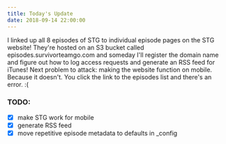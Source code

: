 ```yaml
---
title: Today's Update
date: 2018-09-14 22:00:00
---
```


I linked up all 8 episodes of STG to individual episode pages on the STG website! They're hosted on an S3 bucket called episodes.survivorteamgo.com and someday I'll register the domain name and figure out how to log access requests and generate an RSS feed for iTunes! Next problem to attack: making the website function on mobile. Because it doesn't. You click the link to the episodes list and there's an error. :(

### TODO:
- [x] make STG work for mobile
- [x] generate RSS feed
- [x] move repetitive episode metadata to defaults in _config
